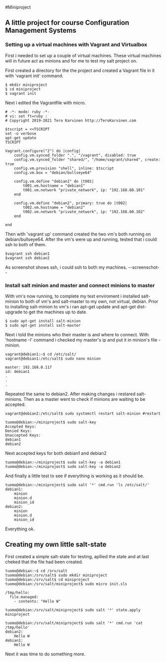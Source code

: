 #Miniproject

## A little project for course Configuration Management Systems

### Setting up a virtual machines with Vagrant and Virtualbox
First i needed to set up a couple of virtual machines. 
These virtual machines will in future  act as minions and for me to test my salt project on.

First created a directory for the the project and created a Vagrant file in it with 'vagrant init' command.

	$ mkdir miniproject
	$ cd miniproject
	$ vagrant init

Next i edited the Vagrantfile with micro.

	# -*- mode: ruby -*-
	# vi: set ft=ruby :
	# Copyright 2019-2021 Tero Karvinen http://TeroKarvinen.com
	
	$tscript = <<TSCRIPT
	set -o verbose
	apt-get update
	TSCRIPT
	
	Vagrant.configure("2") do |config|
		config.vm.synced_folder ".", "/vagrant", disabled: true
		config.vm.synced_folder "shared/", "/home/vagrant/shared", create: true
		config.vm.provision "shell", inline: $tscript
		config.vm.box = "debian/bullseye64"
	
		config.vm.define "debian1" do |t001|
			t001.vm.hostname = "debian1"
			t001.vm.network "private_network", ip: "192.168.60.101"
		end
	
		config.vm.define "debian2", primary: true do |t002|
			t002.vm.hostname = "debian2"
			t002.vm.network "private_network", ip: "192.168.60.102"
		end
		
	end

Then with 'vagrant up' command created the two vm's both running on debian/bullseye64. After the vm's were up and running, tested that i could ssh to both of them.

	$vagrant ssh debian1
	$vagrant ssh debian2

As screenshot shows ssh, i could ssh to both my machines.
--screenschot--

### Install salt minion and master and connect minions to master

With vm's now running, to complete my test enviroment i installed salt-minion to both of vm's and salt-master to my own, not virtual, debian.
Prior to installing salt-minion to vm's i  ran apt-get update and apt-get dist-upgrade to get the machines up to date.
 
	$ sudo apt-get install salt-minion
	$ sudo apt-get install salt-master

Next i told the minions who their master is and where to connect. 
With 'hostname -I' command i checked my master's ip and put it in minion's file - minion.

	vagrant@debian1:~$ cd /etc/salt/
	vagrant@debian1:/etc/salt$ sudo nano minion

	master: 192.168.0.117
	id: debian1
	.
	.
	.

 Repeated the same to debian2. After making changes i restared salt-minions.
 Then as a master went to check if minions are waiting to be accepted. 
 
	vagrant@debian2:/etc/salt$ sudo systemctl restart salt-minion #restart
	
 	tuomo@debian:~/miniproject$ sudo salt-key
 	Accepted Keys:
 	Denied Keys:
 	Unaccepted Keys:
 	debian1
 	debian2

 Next accepted keys for both debian1 and debian2

 	tuomo@debian:~/miniproject$ sudo salt-key -a debian1
 	tuomo@debian:~/miniproject$ sudo salt-key -a debian2

And finally a little test to see if everything is working as it should be.

	tuomo@debian:~/miniproject$ sudo salt '*' cmd.run 'ls /etc/salt/'
	debian1:
	    minion
	    minion.d
	    minion_id
	debian2:
	    minion
	    minion.d
	    minion_id

Everything ok.

## Creating my own little salt-state

First created a simple salt-state for testing, apllied the state and at last cheked that the file had been created.

	tuomo@debian:~$ cd /srv/salt
	tuomo@debian:/srv/salt$ sudo mkdir miniproject
	tuomo@debian:/srv/salt$ cd miniproject
	tuomo@debian:/srv/salt/miniproject$ sudo micro init.sls

	/tmp/hello:
	  file.managed:
	    - contents: "Hello W"

	tuomo@debian:/srv/salt/miniproject$ sudo salt '*' state.apply miniproject

	tuomo@debian:/srv/salt/miniproject$ sudo salt '*' cmd.run 'cat  /tmp/hello'
	debian2:
	    Hello W
	debian1:
	    Hello W

Next it was time to do something more.


	
	


 	
